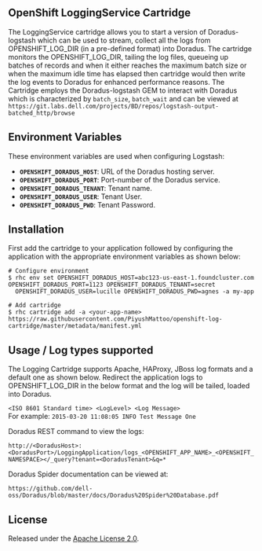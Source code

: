 ## OpenShift LoggingService Cartridge

The LoggingService cartridge allows you to start a version of Doradus-logstash which can be used to stream, collect all the logs from OPENSHIFT_LOG_DIR (in a pre-defined format) into Doradus. The cartridge monitors the OPENSHIFT_LOG_DIR, tailing the log files, queueing up batches of records and when it either reaches the maximum batch size or when the maximum idle time has elapsed then cartridge would then write the log events to Doradus for enhanced performance reasons.
The Cartridge employs the Doradus-logstash GEM to interact with Doradus which is characterized by `batch_size`, `batch_wait` and can be viewed at `https://git.labs.dell.com/projects/BD/repos/logstash-output-batched_http/browse`


## Environment Variables

These environment variables are used when configuring Logstash:

 * **`OPENSHIFT_DORADUS_HOST`**: URL of the Doradus hosting server. 
 * **`OPENSHIFT_DORADUS_PORT`**: Port-number of the Doradus service. 
 * **`OPENSHIFT_DORADUS_TENANT`**: Tenant name. 
 * **`OPENSHIFT_DORADUS_USER`**: Tenant User. 
 * **`OPENSHIFT_DORADUS_PWD`**: Tenant Password. 


## Installation

First add the cartridge to your application followed by configuring the application with the appropriate environment variables as shown below: 

	# Configure environment
    $ rhc env set OPENSHIFT_DORADUS_HOST=abc123-us-east-1.foundcluster.com OPENSHIFT_DORADUS_PORT=1123 OPENSHIFT_DORADUS_TENANT=secret 
	  OPENSHIFT_DORADUS_USER=lucille OPENSHIFT_DORADUS_PWD=agnes -a my-app
	  
    # Add cartridge
    $ rhc cartridge add -a <your-app-name> https://raw.githubusercontent.com/PiyushMattoo/openshift-log-cartridge/master/metadata/manifest.yml
	

## Usage / Log types supported

The Logging Cartridge supports Apache, HAProxy, JBoss log formats and a default one as shown below. Redirect the application logs to OPENSHIFT_LOG_DIR in the below format and the log will be tailed, loaded into Doradus.

`<ISO 8601 Standard time> <LogLevel> <Log Message>`  
For example: `2015-03-20 11:08:05 INFO Test Message One` 

Doradus REST command to view the logs:

`http://<DoradusHost>:<DoradusPort>/LoggingApplication/logs_<OPENSHIFT_APP_NAME>_<OPENSHIFT_NAMESPACE></_query?tenant=<DoradusTenant>&q=*`

Doradus Spider documentation can be viewed at:

`https://github.com/dell-oss/Doradus/blob/master/docs/Doradus%20Spider%20Database.pdf`
	
## License

Released under the [Apache License 2.0](http://www.apache.org/licenses/LICENSE-2.0.html).